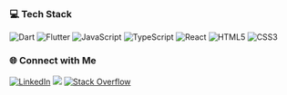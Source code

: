 ### 💻 Tech Stack
![Dart](https://img.shields.io/badge/dart-%230175C2.svg?style=for-the-badge&logo=dart&logoColor=white)
![Flutter](https://img.shields.io/badge/Flutter-%2302569B.svg?style=for-the-badge&logo=Flutter&logoColor=white)
![JavaScript](https://img.shields.io/badge/javascript-%23323330.svg?style=for-the-badge&logo=javascript&logoColor=%23F7DF1E)
![TypeScript](https://img.shields.io/badge/typescript-%23007ACC.svg?style=for-the-badge&logo=typescript&logoColor=white)
![React](https://img.shields.io/badge/react-%2320232a.svg?style=for-the-badge&logo=react&logoColor=%2361DAFB)
![HTML5](https://img.shields.io/badge/html5-%23E34F26.svg?style=for-the-badge&logo=html5&logoColor=white)
![CSS3](https://img.shields.io/badge/css3-%231572B6.svg?style=for-the-badge&logo=css3&logoColor=white)

### 🌐 Connect with Me
[![LinkedIn](https://img.shields.io/badge/-Ali%20Alizadeh-0077B5.svg?style=flat&logo=linkedin&logoColor=white)](https://linkedin.com/in/ali-alizadeh)
[![](https://img.shields.io/badge/-alizadeh.ali.e@gmail.com-black?style=flat&logo=maildotru&logoColor=white)](mailto:alizadeh.ali.e@gmail.com)
[![Stack Overflow](https://img.shields.io/badge/-Stackoverflow-FE7A16?style=flat&logo=stack-overflow&logoColor=white)](https://stackoverflow.com/users/11393891)
